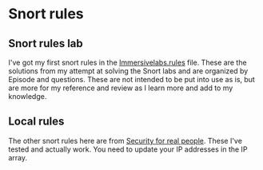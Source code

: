 # Snort rules

## Snort rules lab

I've got my first snort rules in the [Immersivelabs.rules](./immersivelabs.rules) file. These are the solutions from my attempt at solving the Snort labs and are organized by Episode and questions. These are not intended to be put into use as is, but are more for my reference and review as I learn more and add to my knowledge.

## Local rules

The other snort rules here are from [Security for real people](securityforrealpeople.com/snort-dns). These I've tested and actually work. You need to update your IP addresses in the IP array. 
